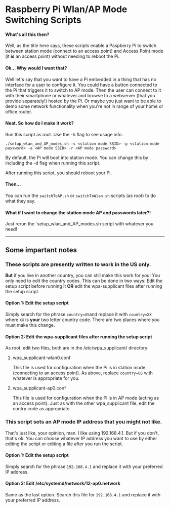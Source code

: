 # Raspberry Pi Wlan/AP Mode Switching Scripts

#### What's all this then?
Well, as the title here says, these scripts enable a Paspberry Pi to switch between station mode (connect to an access point) and Access Point mode (it **_is_** an access point) without needing to reboot the Pi.

#### Ok... Why would I want that?
Well let's say that you want to have a Pi embedded in a thing that has no interface for a user to configure it. You could have a button connected to the Pi that triggers it to switch to AP mode. Then the user can connect to it with their smartphone or whatever and browse to a webserver (that you provide separately!) hosted by the Pi. Or maybe you just want to be able to demo some network functionality when you're not in range of your home or office router.

#### Neat. So how do I make it work?
Run this script as root. Use the -h flag to see usage info.

`./setup_wlan_and_AP_modes.sh -s <station mode SSID> -p <station mode password> -a <AP mode SSID> -r <AP mode password>`

By default, the Pi will boot into station mode. You can change this by including the -d flag when running this script. 

After running this script, you should reboot your Pi.

#### Then...
You can run the `switchToAP.sh` or `switchToWlan.sh` scripts (as root) to do what they say.

#### What if I want to change the station mode AP and passwords later?!
Just rerun the `setup_wlan_and_AP_modes.sh script with whatever you need!

---

## Some impartant notes

### These scripts are presently written to work in the US only.
**But** if you live in another country, you can still make this work for you! You only need to edit the country codes. This can be done in two ways: Edit the setup script before running it **OR** edit the wpa-supplicant files after running the setup script.

#### Option 1: Edit the setup script
Simply search for the phrase `country=US`and replace it with `country=XX` where `XX` is **your** two letter country code. There are two places where you must make this change.

#### Option 2: Edit the wpa-supplicant files after running the setup script
As root, edit two files, both are in the /etc/wpa_supplicant/ directory:
1. wpa_supplicant-wlan0.conf

   This file is used for configuration when the Pi is in station mode (connecting to an access point). As above, replace `country=US` with whatever is appropriate for you.

2. wpa_supplicant-ap0.conf

   This file is used for configuration when the Pi is in AP mode (acting as an access point). Just as with the other wpa_supplicant file, edit the contry code as appropriate.

### This script sets an AP mode IP address that you might not like.
That's just like, your opinion, man. I like using 192.168.4.1. But if you don't, that's ok. You can choose whatever IP address you want to use by either editing the script or editing a file after you run the script.

#### Option 1: Edit the setup script
Simply search for the phrase `192.168.4.1` and replace it with your preferred IP address.

#### Option 2: Edit /etc/systemd/network/12-ap0.network
Same as the last option. Search this file for `192.168.4.1` and replace it with your preferred IP address.
